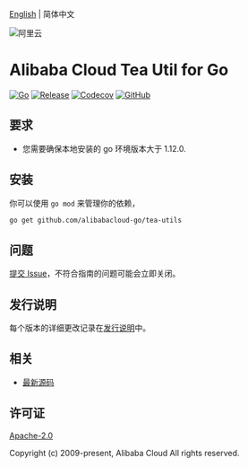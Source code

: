 [English](README.md) | 简体中文

![阿里云](https://aliyunsdk-pages.alicdn.com/icons/AlibabaCloud.svg)

# Alibaba Cloud Tea Util for Go

[![Go](https://github.com/alibabacloud-go/tea-utils/actions/workflows/go.yml/badge.svg)](https://github.com/alibabacloud-go/tea-utils/actions/workflows/go.yml)
[![Release](https://img.shields.io/github/release/alibabacloud-go/tea-utils.svg)](https://github.com/aliyun/aliyun-cli/releases/latest)
[![Codecov](https://img.shields.io/codecov/c/github/alibabacloud-go/tea-utils)](https://codecov.io/gh/alibabacloud-go/tea-utils)
[![GitHub](https://img.shields.io/github/license/alibabacloud-go/tea-utils)](https://github.com/alibabacloud-go/tea-utils/blob/master/LICENSE)

## 要求

- 您需要确保本地安装的 go 环境版本大于 1.12.0.

## 安装

你可以使用 `go mod` 来管理你的依赖，

```sh
go get github.com/alibabacloud-go/tea-utils
```

## 问题

[提交 Issue](https://github.com/aliyun/tea-util/issues/new)，不符合指南的问题可能会立即关闭。

## 发行说明

每个版本的详细更改记录在[发行说明](./ChangeLog.txt)中。

## 相关

- [最新源码](https://github.com/aliyun/tea-util/releases)

## 许可证

[Apache-2.0](http://www.apache.org/licenses/LICENSE-2.0)

Copyright (c) 2009-present, Alibaba Cloud All rights reserved.
